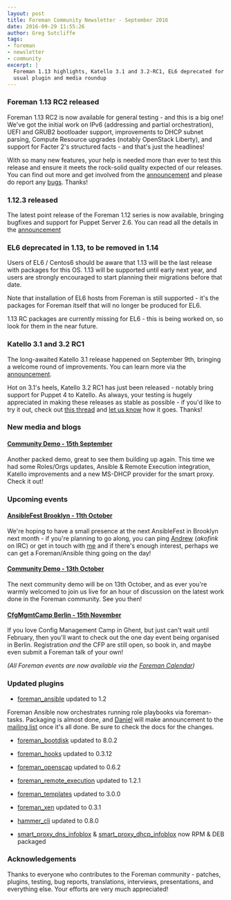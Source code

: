 ```yaml
---
layout: post
title: Foreman Community Newsletter - September 2016
date: 2016-09-29 11:55:26
author: Greg Sutcliffe
tags:
- foreman
- newsletter
- community
excerpt: |
  Foreman 1.13 highlights, Katello 3.1 and 3.2-RC1, EL6 deprecated for 1.14 and all the
  usual plugin and media roundup
---
```


### Foreman 1.13 RC2 released

Foreman 1.13 RC2 is now available for general testing - and this is a big one!
We've got the initial work on IPv6 (addressing and partial orchestration), UEFI
and GRUB2 bootloader support, improvements to DHCP subnet parsing, Compute
Resource upgrades (notably OpenStack Liberty), and support for Facter 2's
structured facts - and that's just the headlines!

With so many new features, your help is needed more than ever to test this
release and ensure it meets the rock-solid quality expected of our releases.
You can find out more and get involved from the [announcement][1_13_rc1] and
please do report any [bugs][bugs]. Thanks!

[1_13_rc1]: https://groups.google.com/d/topic/foreman-announce/klyCElDqal0/discussion
[bugs]: http://projects.theforeman.org/projects/foreman/issues/new

### 1.12.3 released

The latest point release of the Foreman 1.12 series is now available, bringing
bugfixes and support for Puppet Server 2.6. You can read all the details in the
[announcement][1_12_3]

[1_12_3]: https://groups.google.com/d/topic/foreman-users/0njkhkpRWzM/discussion

### EL6 deprecated in 1.13, to be removed in 1.14

Users of EL6 / Centos6 should be aware that 1.13 will be the last release with
packages for this OS. 1.13 will be supported until early next year, and users
are strongly encouraged to start planning their migrations before that date.

Note that installation of EL6 hosts from Foreman is still supported - it's the
packages for Foreman itself that will no longer be produced for EL6.

1.13 RC packages are currently missing for EL6 - this is being worked on, so
look for them in the near future.

### Katello 3.1 and 3.2 RC1

The long-awaited Katello 3.1 release happened on September 9th, bringing a
welcome round of improvements. You can learn more via the
[announcement][K_3_1].

Hot on 3.1's heels, Katello 3.2 RC1 has just been released - notably bring
support for Puppet 4 to Katello. As always, your testing is hugely appreciated
in making these releases as stable as possible - if you'd like to try it out,
check out [this thread][K_3_2_rc1] and [let us know][kbugs] how it goes.
Thanks!

[K_3_1]: https://groups.google.com/d/topic/foreman-users/jnvGiYYpd9A/discussion
[K_3_2_rc1]: https://groups.google.com/d/topic/foreman-users/3gGorphv1vI/discussion
[kbugs]: http://projects.theforeman.org/projects/katello/issues/new

### New media and blogs

#### [Community Demo - 15th September](https://youtu.be/GFNPHypFhl4)

Another packed demo, great to see them building up again. This time we had some
Roles/Orgs updates, Ansible & Remote Execution integration, Katello
improvements and a new MS-DHCP provider for the smart proxy. Check it out!

### Upcoming events

#### [AnsibleFest Brooklyn - 11th October](https://www.ansible.com/ansiblefest)

We're hoping to have a small presence at the next AnsibleFest in Brooklyn next
month - if you're planning to go along, you can ping [Andrew][akofink]
(*akofink* on IRC) or get in touch with [me][mail_greg] and if there's enough
interest, perhaps we can get a Foreman/Ansible thing going on the day!

[akofink]: https://twitter.com/akofink
[mail_greg]: mailto:greg.sutcliffe@gmail.com

#### [Community Demo - 13th October](https://youtu.be/Rao1O1mc8AU)

The next community demo will be on 13th October, and as ever you're warmly
welcomed to join us live for an hour of discussion on the latest work done in
the Foreman community. See you then!

#### [CfgMgmtCamp Berlin - 15th November](http://cfgmgmtcamp.eu/berlin-2016)

If you love Config Management Camp in Ghent, but just can't wait until
February, then you'll want to check out the one day event being organised in
Berlin. Registration *and* the CFP are still open, so book in, and maybe even
submit a Foreman talk of your own!

_(All Foreman events are now available via the [Foreman Calendar](/events))_

### Updated plugins

- [foreman_ansible](https://github.com/theforeman/foreman_ansible) updated to 1.2

Foreman Ansible now orchestrates running role playbooks via foreman-tasks.
Packaging is almost done, and [Daniel][dlobatog] will make announcement to the
[mailing list][userslist] once it's all done. Be sure to check the docs for the
changes.

- [foreman_bootdisk](https://github.com/theforeman/foreman_bootdisk) updated to 8.0.2
- [foreman_hooks](https://github.com/theforeman/foreman_hooks) updated to 0.3.12
- [foreman_openscap](https://github.com/OpenSCAP/foreman_openscap) updated to 0.6.2
- [foreman_remote_execution](https://github.com/theforeman/foreman_remote_execution) updated to 1.2.1
- [foreman_templates](https://github.com/theforeman/foreman_templates) updated to 3.0.0
- [foreman_xen](https://github.com/theforeman/foreman-xen) updated to 0.3.1
- [hammer_cli](http://github.com/theforeman/hammer-cli) updated to 0.8.0

- [smart_proxy_dns_infoblox](https://github.com/theforeman/smart_proxy_dns_infoblox) &
  [smart_proxy_dhcp_infoblox](https://github.com/theforeman/smart_proxy_dhcp_infoblox) now RPM & DEB packaged

[dlobatog]: https://twitter.com/dLobatog
[userslist]: https://groups.google.com/forum/#!forum/foreman-users

### Acknowledgements

Thanks to everyone who contributes to the Foreman community - patches, plugins,
testing, bug reports, translations, interviews, presentations, and everything
else. Your efforts are very much appreciated!
